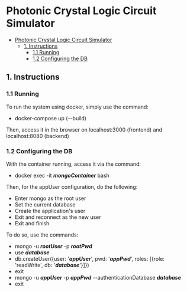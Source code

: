 # Photonic Crystal Logic Circuit Simulator 

- [Photonic Crystal Logic Circuit Simulator](#photonic-crystal-logic-circuit-simulator)
  - [1. Instructions](#1-instructions)
    - [1.1 Running](#11-running)
    - [1.2 Configuring the DB](#12-configuring-the-db)

## 1. Instructions

### 1.1 Running
To run the system using docker, simply use the command: 
  - docker-compose up (--build)

Then, access it in the browser on localhost:3000 (frontend) and localhost:8080 (backend)

### 1.2 Configuring the DB
With the container running, access it via the command:
  - docker exec -it ***mongoContainer*** bash

Then, for the appUser configuration, do the following:
  - Enter mongo as the root user
  - Set the current database
  - Create the application's user
  - Exit and reconnect as the new user
  - Exit and finish

To do so, use the commands:
  - mongo -u ***rootUser*** -p ***rootPwd*** 
  - use ***database***
  - db.createUser({user: '***appUser***', pwd: '***appPwd***', roles: [{role: 'readWrite', db: '***database***'}]})
  - exit
  - mongo -u ***appUser*** -p ***appPwd*** --authenticationDatabase ***database***
  - exit